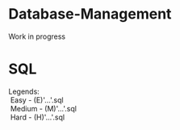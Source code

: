 # Database-Management
Work in progress

# SQL
Legends:<br/>
&nbsp;Easy - (E)'...'.sql<br/>
&nbsp;Medium - (M)'...'.sql<br/>
&nbsp;Hard - (H)'...'.sql<br/>
